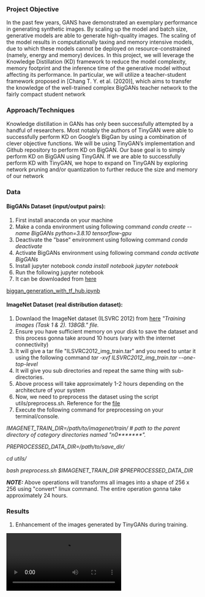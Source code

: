 ### Project Objective
In the past few years, GANS have demonstrated an exemplary performance in generating
synthetic images. By scaling up the model and batch size, generative models are able to generate
high-quality images. The scaling of the model results in computationally taxing and memory
intensive models, due to which these models cannot be deployed on resource-constrained
(namely, energy and memory) devices. In this project, we will leverage the Knowledge
Distillation (KD) framework to reduce the model complexity, memory footprint and the
inference time of the generative model without affecting its performance. In particular, we will
utilize a teacher-student framework proposed in [Chang T. Y. et al. (2020)], which aims to
transfer the knowledge of the well-trained complex BigGANs teacher network to the fairly
compact student network

### Approach/Techniques
Knowledge distillation in GANs has only been successfully attempted by a handful of
researchers. Most notably the authors of TinyGAN were able to successfully perform KD on
Google’s BigGan by using a combination of clever objective functions. We will be using
TinyGAN’s implementation and Github repository to perform KD on BigGAN. Our base goal is
to simply perform KD on BigGAN using TinyGAN. If we are able to successfully perform KD
with TinyGAN, we hope to expand on TinyGAN by exploring network pruning and/or
quantization to further reduce the size and memory of our network

### Data
#### BigGANs Dataset (input/output pairs): 
1. First install anaconda on your machine
2. Make a conda environment using following command <i>conda create --name BigGANs python=3.8.10 tensorflow-gpu</i>
3. Deactivate the "base" environment using following command <i>conda deactivate</i>
4. Activate BigGANs environment using following command <i>conda activate BigGANs</i>
5. Install jupyter notebook <i>conda install notebook  jupyter notebook</i>
6. Run the following jupyter notebook
7.  It can be downloaded from [here](https://www.tensorflow.org/hub/tutorials/biggan_generation_with_tf_hub)

[biggan_generation_with_tf_hub.ipynb](https://github.com/sethcoast/DLS_final_project/blob/main/biggan_generation_with_tf_hub.ipynb)

#### ImageNet Dataset (real distribution dataset): 
1. Downlaod the ImageNet dataset (ILSVRC 2012) from [here](https://www.image-net.org/challenges/LSVRC/) <i>"Training images (Task 1 & 2). 138GB." file.</i>
2. Ensure you have sufficient memory on your disk to save the dataset and this process gonna take around 10 hours (vary with the internet connectivity)
3. It will give a tar file "ILSVRC2012_img_train.tar" and you need to untar it using the following command <i>tar -xvf ILSVRC2012_img_train.tar --one-top-level</i>
4. It will give you sub directories and repeat the same thing with sub-directories.
5. Above process will take approximately 1-2 hours depending on the architecture of your system
6. Now, we need to preprocess the dataset using the script utils/preprocess.sh. Reference for the [file](https://github.com/pfnet-research/sngan_projection)
7. Execute the following command for preprocessing on your terminal/console.

<i>IMAGENET_TRAIN_DIR=/path/to/imagenet/train/ # path to the parent directory of category directories named "n0*******".</i>

<i>PREPROCESSED_DATA_DIR=/path/to/save_dir/</i>

<i>cd utils/</i>

<i>bash preprocess.sh $IMAGENET_TRAIN_DIR $PREPROCESSED_DATA_DIR</i>

***NOTE:*** Above operations will transforms all images into a shape of 256 x 256 using "convert" linux command. The entire operation gonna take approximately 24 hours.

### Results
1. Enhancement of the images generated by TinyGANs during training.

![Inference during the training](https://github.com/sethcoast/DLS_final_project/blob/main/video/video_my_test.mp4)


